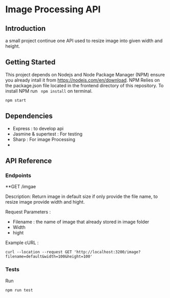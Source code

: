 # Image Processing API

## Introduction

a small project continue one API used to resize image into given width and height. 

## Getting Started

This project depends on Nodejs and Node Package Manager (NPM) ensure you already intall it from https://nodejs.com/en/download. NPM Relies on the package.json file located in the frontend directory of this repository. To install NPM run `
npm install` on terminal.

```
npm start
```
## Dependencies 

- Express : to develop api 
- Jasmine & supertest : For testing 
- Sharp : For image Processing 
- 

## API Reference

### Endpoints

**GET /imgae 

Description: 
Return image in default size if only provide the file name, to resize image provide width and hight.

Request Parameters :
- Filename : the name of image that already stored in image folder
- Width 
- hight

Example cURL : 
```
curl --location --request GET 'http://localhost:3200/image?filename=default&width=100&height=100'
```

### Tests

Run 
```
npm run test
```

